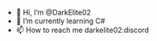 - 👋 Hi, I’m @DarkElite02
- 🌱 I’m currently learning C#
- 📫 How to reach me darkelite02:discord
<!---
DarkElite02/DarkElite02 is a ✨ special ✨ repository because its `README.md` (this file) appears on your GitHub profile.
You can click the Preview link to take a look at your changes.
--->
